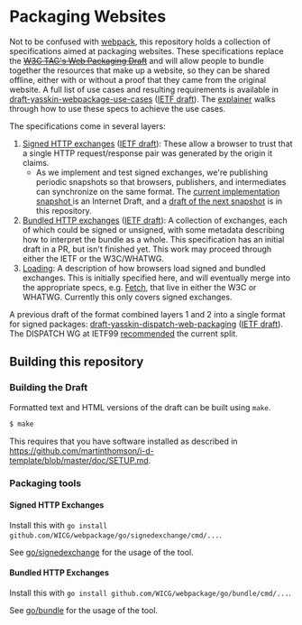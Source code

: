 # Packaging Websites

Not to be confused with [webpack](https://webpack.js.org/), this repository
holds a collection of specifications aimed at packaging websites. These
specifications replace the ~~[W3C TAG's Web Packaging
Draft](https://w3ctag.github.io/packaging-on-the-web/)~~ and will allow people
to bundle together the resources that make up a website, so they can be shared
offline, either with or without a proof that they came from the original
website. A full list of use cases and resulting requirements is available in
[draft-yasskin-webpackage-use-cases](https://wicg.github.io/webpackage/draft-yasskin-webpackage-use-cases.html)
([IETF
draft](https://tools.ietf.org/html/draft-yasskin-webpackage-use-cases)).
The [explainer](explainer.md) walks through how to use these specs to
achieve the use cases.

The specifications come in several layers:

1. [Signed HTTP exchanges](https://wicg.github.io/webpackage/draft-yasskin-wpack-signed-exchanges.html)
   ([IETF draft](https://tools.ietf.org/html/draft-yasskin-wpack-signed-exchanges)):
   These allow a browser to trust that a single HTTP request/response pair was
   generated by the origin it claims.
   * As we implement and test signed exchanges, we're publishing periodic
     snapshots so that browsers, publishers, and intermediates can synchronize
     on the same format. The [current implementation snapshot
     ](https://tools.ietf.org/html/draft-yasskin-httpbis-origin-signed-exchanges-impl)
     is an Internet Draft, and a [draft of the next
     snapshot](https://wicg.github.io/webpackage/draft-yasskin-httpbis-origin-signed-exchanges-impl.html)
     is in this repository.
1. [Bundled HTTP exchanges](https://wicg.github.io/webpackage/draft-yasskin-wpack-bundled-exchanges.html)
   ([IETF draft](https://tools.ietf.org/html/draft-yasskin-wpack-bundled-exchanges)):
   A collection of exchanges, each of which could be signed or unsigned, with
   some metadata describing how to interpret the bundle as a whole. This
   specification has an initial draft in a PR, but isn't finished yet. This work
   may proceed through either the IETF or the W3C/WHATWG.
1. [Loading](https://wicg.github.io/webpackage/loading.html): A description of
   how browsers load signed and bundled exchanges. This is initially specified
   here, and will eventually merge into the appropriate specs, e.g.
   [Fetch](https://fetch.spec.whatwg.org/), that live in either the W3C or
   WHATWG. Currently this only covers signed exchanges.

A previous draft of the format combined layers 1 and 2 into a single format for
signed packages:
[draft-yasskin-dispatch-web-packaging](https://wicg.github.io/webpackage/draft-yasskin-dispatch-web-packaging.html)
([IETF draft](https://tools.ietf.org/html/draft-yasskin-dispatch-web-packaging)).
The DISPATCH WG at IETF99
[recommended](https://datatracker.ietf.org/doc/minutes-99-dispatch/) the current
split.

## Building this repository

### Building the Draft

Formatted text and HTML versions of the draft can be built using `make`.

```sh
$ make
```

This requires that you have software installed as described in
https://github.com/martinthomson/i-d-template/blob/master/doc/SETUP.md.

### Packaging tools

#### Signed HTTP Exchanges

Install this with `go install github.com/WICG/webpackage/go/signedexchange/cmd/...`.

See [go/signedexchange](go/signedexchange) for the usage of the tool.

#### Bundled HTTP Exchanges

Install this with `go install github.com/WICG/webpackage/go/bundle/cmd/...`.

See [go/bundle](go/bundle) for the usage of the tool.
